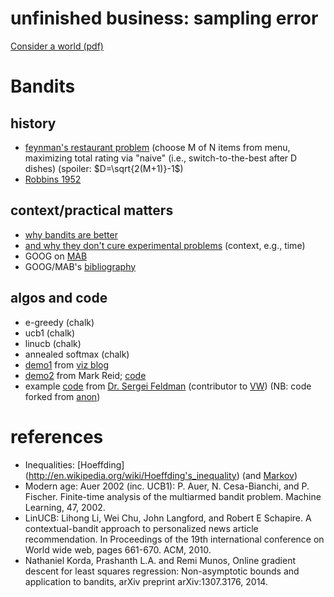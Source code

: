# unfinished business: sampling error


[Consider a world (pdf)]()

# Bandits

## history
- [feynman's restaurant problem](http://www.feynmanlectures.info/exercises/Feynmans_restaurant_problem.html) (choose M of N items from menu, maximizing total rating via "naive" (i.e., switch-to-the-best after D dishes) (spoiler: $D=\sqrt{2(M+1)}-1$)
- [Robbins 1952](https://github.com/chrishwiggins/msd2015org/blob/master/lit/robbins-1952.pdf)


## context/practical matters
- [why bandits are better](https://www.chrisstucchio.com/blog/2012/bandit_algorithms_vs_ab.html) 
- [and why they don't cure experimental problems](https://www.chrisstucchio.com/blog/2015/dont_use_bandits.html) (context, e.g., time)
- GOOG on [MAB](https://support.google.com/analytics/answer/2844870?hl=en&ref_topic=1745207)
- GOOG/MAB's [bibliography](https://support.google.com/analytics/answer/2847946?hl=en&ref_topic=1745207mmsn)
<!---
  - [post on CB](http://sociograph.blogspot.com/2014/01/contextual-multi-armed-bandits.html)
--->

## algos and code

- e-greedy (chalk)
- ucb1 (chalk)
- linucb (chalk)
- annealed softmax (chalk)
- [demo1](https://e76d6ebf22ef8d7e079810f3d1f82ba1e5f145d5.googledrive.com/host/0B2GQktu-wcTiWDB2R2t2a2tMUG8/) from [viz blog](http://www.nowherenearithaca.com/2013/07/exploring-bayesian-bandits-online-tool.html)
- [demo2](http://mark.reid.name/code/bandits/) from Mark Reid; [code](https://github.com/mreid/Bandits/blob/master/js/agents.js#L77)
- example [code](https://gist.github.com/sergeyf) from [Dr. Sergei Feldman](https://twitter.com/SergeyFeldman) (contributor to [VW](https://github.com/JohnLangford/vowpal_wabbit)) (NB: code forked from [anon](https://gist.github.com/anonymous/211b599b7bef958e50af))

# references
- Inequalities: [Hoeffding]
(http://en.wikipedia.org/wiki/Hoeffding's_inequality) (and 
[Markov](http://en.wikipedia.org/wiki/Markov's_inequality))
- Modern age: Auer 2002 (inc. UCB1): P. Auer, N. Cesa-Bianchi, and P. Fischer. Finite-time analysis of the multiarmed bandit problem. Machine Learning, 47, 2002.
- LinUCB: Lihong Li, Wei Chu, John Langford, and Robert E Schapire. A contextual-bandit approach to personalized news article recommendation. In Proceedings of the 19th international conference on World wide web, pages 661-670. ACM, 2010.
- Nathaniel Korda, Prashanth L.A. and Remi Munos, Online gradient descent for least squares regression: Non-asymptotic bounds and application to bandits, arXiv preprint arXiv:1307.3176, 2014.
